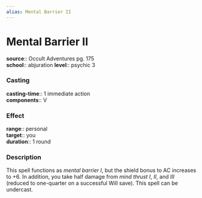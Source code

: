 ```yaml
---
alias: Mental Barrier II
---
```


# Mental Barrier II 

**source**:: Occult Adventures pg. 175  
**school**:: abjuration
**level**:: psychic 3

### Casting 

**casting-time**:: 1 immediate action  
**components**:: V

### Effect 

**range**:: personal  
**target**:: you  
**duration**:: 1 round

### Description 

This spell functions as *mental barrier I*, but the shield bonus to AC increases to +6. In addition, you take half damage from *mind thrust I*, *II*, and *III* (reduced to one-quarter on a successful Will save). This spell can be undercast.

